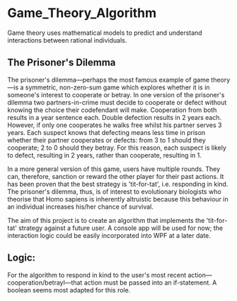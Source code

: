 # Game_Theory_Algorithm
Game theory uses mathematical models to predict and understand interactions between rational individuals.
## The Prisoner's Dilemma
The prisoner's dilemma—perhaps the most famous example of game theory—is a symmetric, non-zero-sum game which explores whether it is in someone's interest to cooperate or betray. In one version of the prisoner's dilemma two partners-in-crime must decide to cooperate or defect without knowing the choice their codefendant will make. Cooperation from both results in a year sentence each. Double defection results in 2 years each. However, if only one cooperates he walks free whilst his partner serves 3 years. Each suspect knows that defecting means less time in prison whether their partner cooperates or defects: from 3 to 1 should they cooperate; 2 to 0 should they betray. For this reason, each suspect is likely to defect, resulting in 2 years, rather than cooperate, resulting in 1.

In a more general version of this game, users have multiple rounds. They can, therefore, sanction or reward the other player for their past actions. It has been proven that the best strategy is 'tit-for-tat', i.e. responding in kind. The prisoner's dilemma, thus, is of interest to evolutionary biologists who theorise that Homo sapiens is inherently altruistic because this behaviour in an individual increases his/her chance of survival.

The aim of this project is to create an algorithm that implements the 'tit-for-tat' strategy against a future user. A console app will be used for now; the interaction logic could be easily incorporated into WPF at a later date.

## Logic:
For the algorithm to respond in kind to the user's most recent action—cooperation/betrayl—that action must be passed into an if-statement. A boolean seems most adapted for this role.
